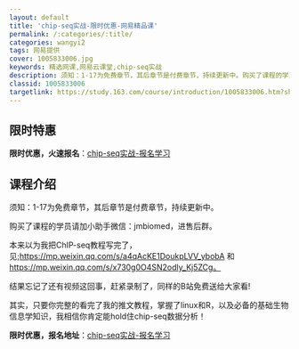 ```yaml
---
layout: default
title: 'chip-seq实战-限时优惠-网易精品课'
permalink: /:categories/:title/
categories: wangyi2
tags: 网易提供
cover: 1005833006.jpg
keywords: 精选网课,网易云课堂,chip-seq实战
description: 须知：1-17为免费章节，其后章节是付费章节，持续更新中。购买了课程的学员请加小助手微信：jmbiomed，进售后群。本
classid: 1005833006
targetlink: https://study.163.com/course/introduction/1005833006.htm?share=1&shareId=1025206652&utm_campaign=share&utm_medium=iphoneShare&utm_source=&utm_u=1025206652
---
```


## 限时特惠

**限时优惠，火速报名**：[chip-seq实战-报名学习](https://study.163.com/course/introduction/1005833006.htm?share=1&shareId=1025206652&utm_campaign=share&utm_medium=iphoneShare&utm_source=&utm_u=1025206652)

## 课程介绍

须知：1-17为免费章节，其后章节是付费章节，持续更新中。

购买了课程的学员请加小助手微信：jmbiomed，进售后群。

本来以为我把ChIP-seq教程写完了，见;https://mp.weixin.qq.com/s/a4qAcKE1DoukpLVV_ybobA 和 https://mp.weixin.qq.com/s/x730g0O4SN2odly_Kj5ZCg。

结果忘记了还有视频这回事，赶紧录制了，同样的B站免费送给大家看!

其实，只要你完整的看完了我的推文教程，掌握了linux和R，以及必备的基础生物信息学知识，我相信你肯定能hold住chip-seq数据分析！

**限时优惠，报名地址**：[chip-seq实战-报名学习](https://study.163.com/course/introduction/1005833006.htm?share=1&shareId=1025206652&utm_campaign=share&utm_medium=iphoneShare&utm_source=&utm_u=1025206652)

